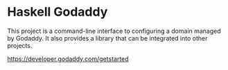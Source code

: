 # Haskell Godaddy

This project is a command-line interface to configuring a domain
managed by Godaddy. It also provides a library that can be integrated
into other projects.

https://developer.godaddy.com/getstarted
